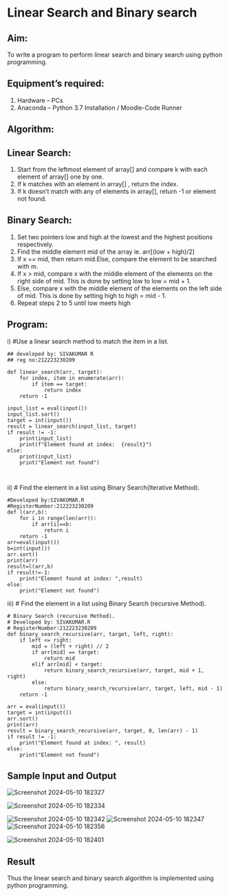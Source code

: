 # Linear Search and Binary search
## Aim:
To write a program to perform linear search and binary search using python programming.
## Equipment’s required:
1.	Hardware – PCs
2.	Anaconda – Python 3.7 Installation / Moodle-Code Runner
## Algorithm:
## Linear Search:
1.	Start from the leftmost element of array[] and compare k with each element of array[] one by one.
2.	If k matches with an element in array[] , return the index.
3.	If k doesn’t match with any of elements in array[], return -1 or element not found.
## Binary Search:
1.	Set two pointers low and high at the lowest and the highest positions respectively.
2.	Find the middle element mid of the array ie. arr[(low + high)/2]
3.	If x == mid, then return mid.Else, compare the element to be searched with m.
4.	If x > mid, compare x with the middle element of the elements on the right side of mid. This is done by setting low to low = mid + 1.
5.	Else, compare x with the middle element of the elements on the left side of mid. This is done by setting high to high = mid - 1.
6.	Repeat steps 2 to 5 until low meets high
## Program:
i)	#Use a linear search method to match the item in a list.
```
## developed by: SIVAKUMAR R
## reg no:212223230209

def linear_search(arr, target):
    for index, item in enumerate(arr):
        if item == target:
            return index
    return -1

input_list = eval(input())
input_list.sort()  
target = int(input())
result = linear_search(input_list, target)
if result != -1:
    print(input_list)
    print(f"Element found at index:  {result}")
else:
    print(input_list)
    print("Element not found")



```
ii)	# Find the element in a list using Binary Search(Iterative Method).
```
#Developed by:SIVAKUMAR.R
#RegisterNumber:212223230209
def l(arr,b):
    for i in range(len(arr)):
        if arr[i]==b:
            return i
    return -1
arr=eval(input())
b=int(input())
arr.sort()
print(arr)
result=l(arr,b)
if result!=-1:
    print("Element found at index: ",result)
else:
    print("Element not found")
```
iii)	# Find the element in a list using Binary Search (recursive Method).
```
# Binary Search (recursive Method).
# Developed by: SIVAKUMAR.R
# RegisterNumber:212223230209
def binary_search_recursive(arr, target, left, right):
    if left <= right:
        mid = (left + right) // 2
        if arr[mid] == target:
            return mid
        elif arr[mid] < target:
            return binary_search_recursive(arr, target, mid + 1, right)
        else:
            return binary_search_recursive(arr, target, left, mid - 1)
    return -1

arr = eval(input())
target = int(input())
arr.sort()
print(arr)
result = binary_search_recursive(arr, target, 0, len(arr) - 1)
if result != -1:
    print("Element found at index: ", result)
else:
    print("Element not found")
```
## Sample Input and Output
![Screenshot 2024-05-10 182327](https://github.com/SIVAmech123/Search-Algorithms/assets/151629067/c1c5ee1c-5285-41d4-bb68-243de9df08ab)

![Screenshot 2024-05-10 182334](https://github.com/SIVAmech123/Search-Algorithms/assets/151629067/0ab4a10f-4bf0-465f-9f56-8aea6792a96e)

![Screenshot 2024-05-10 182342](https://github.com/SIVAmech123/Search-Algorithms/assets/151629067/3b224f5a-f374-4a7c-8ff7-1297e073034a)
![Screenshot 2024-05-10 182347](https://github.com/SIVAmech123/Search-Algorithms/assets/151629067/57bd08c7-ae65-4181-a328-420f7bf0c163)
![Screenshot 2024-05-10 182356](https://github.com/SIVAmech123/Search-Algorithms/assets/151629067/38c9f185-f14f-4c17-a7d8-7d3df5fce19b)

![Screenshot 2024-05-10 182401](https://github.com/SIVAmech123/Search-Algorithms/assets/151629067/fcc94e21-1266-457a-980a-f73ed3db3733)



## Result
Thus the linear search and binary search algorithm is implemented using python programming.
